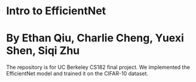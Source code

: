 # Intro to EfficientNet
# By Ethan Qiu, Charlie Cheng, Yuexi Shen, Siqi Zhu

The repository is for UC Berkeley CS182 final project. We implemented the EfficientNet model and trained it on the CIFAR-10 dataset. 
